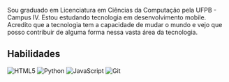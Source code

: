 Sou graduado em Licenciatura em Ciências da Computação pela UFPB - Campus IV. Estou estudando tecnologia em desenvolvimento mobile.
Acredito que a tecnologia tem a capacidade de mudar o mundo e vejo que posso contribuir de alguma forma nessa vasta área da tecnologia.

## Habilidades
![HTML5](https://img.shields.io/badge/HTML5-000?style=for-the-badge&logo=html5)
![Python](https://img.shields.io/badge/PYTHON-000?style=for-the-badge&logo=python&logoColor=)
![JavaScript](https://img.shields.io/badge/javascript-%23323330.svg?style=for-the-badge&logo=javascript&logoColor=%23F7DF1E) 
![Git](https://img.shields.io/badge/git-000?style=for-the-badge&logo=git&logoColor=white) 
 
